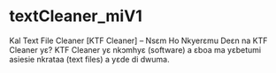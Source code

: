 # textCleaner_miV1
Kal Text File Cleaner [KTF Cleaner] – Nsɛm Ho Nkyerɛmu Deɛn na KTF Cleaner yɛ?  KTF Cleaner yɛ nkɔmhyɛ (software) a ɛboa ma yɛbetumi asiesie nkrataa (text files) a yɛde di dwuma. 
